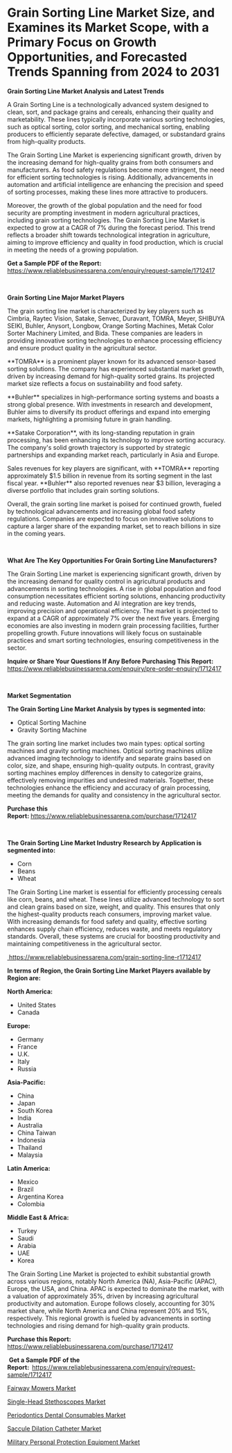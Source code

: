 <p><h1>Grain Sorting Line Market Size, and Examines its Market Scope, with a Primary Focus on Growth Opportunities, and Forecasted Trends Spanning from 2024 to 2031</h1></p><p><strong>Grain Sorting Line Market Analysis and Latest Trends</strong></p>
<p><p>A Grain Sorting Line is a technologically advanced system designed to clean, sort, and package grains and cereals, enhancing their quality and marketability. These lines typically incorporate various sorting technologies, such as optical sorting, color sorting, and mechanical sorting, enabling producers to efficiently separate defective, damaged, or substandard grains from high-quality products.</p><p>The Grain Sorting Line Market is experiencing significant growth, driven by the increasing demand for high-quality grains from both consumers and manufacturers. As food safety regulations become more stringent, the need for efficient sorting technologies is rising. Additionally, advancements in automation and artificial intelligence are enhancing the precision and speed of sorting processes, making these lines more attractive to producers.</p><p>Moreover, the growth of the global population and the need for food security are prompting investment in modern agricultural practices, including grain sorting technologies. The Grain Sorting Line Market is expected to grow at a CAGR of 7% during the forecast period. This trend reflects a broader shift towards technological integration in agriculture, aiming to improve efficiency and quality in food production, which is crucial in meeting the needs of a growing population.</p></p>
<p><strong>Get a Sample PDF of the Report:&nbsp;</strong> <a href="https://www.reliablebusinessarena.com/enquiry/request-sample/1712417?utm_campaign=1596&utm_medium=2&utm_source=Github&utm_content=ia&utm_term=22102024&utm_id=grain-sorting-line">https://www.reliablebusinessarena.com/enquiry/request-sample/1712417</a></p>
<p>&nbsp;</p>
<p><strong>Grain Sorting Line Major Market Players</strong></p>
<p><p>The grain sorting line market is characterized by key players such as Cimbria, Raytec Vision, Satake, Senvec, Duravant, TOMRA, Meyer, SHIBUYA SEIKI, Buhler, Anysort, Longbow, Orange Sorting Machines, Metak Color Sorter Machinery Limited, and Bida. These companies are leaders in providing innovative sorting technologies to enhance processing efficiency and ensure product quality in the agricultural sector.</p><p>**TOMRA** is a prominent player known for its advanced sensor-based sorting solutions. The company has experienced substantial market growth, driven by increasing demand for high-quality sorted grains. Its projected market size reflects a focus on sustainability and food safety.</p><p>**Buhler** specializes in high-performance sorting systems and boasts a strong global presence. With investments in research and development, Buhler aims to diversify its product offerings and expand into emerging markets, highlighting a promising future in grain handling.</p><p>**Satake Corporation**, with its long-standing reputation in grain processing, has been enhancing its technology to improve sorting accuracy. The company's solid growth trajectory is supported by strategic partnerships and expanding market reach, particularly in Asia and Europe.</p><p>Sales revenues for key players are significant, with **TOMRA** reporting approximately $1.5 billion in revenue from its sorting segment in the last fiscal year. **Buhler** also reported revenues near $3 billion, leveraging a diverse portfolio that includes grain sorting solutions. </p><p>Overall, the grain sorting line market is poised for continued growth, fueled by technological advancements and increasing global food safety regulations. Companies are expected to focus on innovative solutions to capture a larger share of the expanding market, set to reach billions in size in the coming years.</p></p>
<p>&nbsp;</p>
<p><strong>What Are The Key Opportunities For Grain Sorting Line Manufacturers?</strong></p>
<p><p>The Grain Sorting Line market is experiencing significant growth, driven by the increasing demand for quality control in agricultural products and advancements in sorting technologies. A rise in global population and food consumption necessitates efficient sorting solutions, enhancing productivity and reducing waste. Automation and AI integration are key trends, improving precision and operational efficiency. The market is projected to expand at a CAGR of approximately 7% over the next five years. Emerging economies are also investing in modern grain processing facilities, further propelling growth. Future innovations will likely focus on sustainable practices and smart sorting technologies, ensuring competitiveness in the sector.</p></p>
<p><strong>Inquire or Share Your Questions If Any Before Purchasing This Report:</strong> <a href="https://www.reliablebusinessarena.com/enquiry/pre-order-enquiry/1712417?utm_campaign=1596&utm_medium=2&utm_source=Github&utm_content=ia&utm_term=22102024&utm_id=grain-sorting-line">https://www.reliablebusinessarena.com/enquiry/pre-order-enquiry/1712417</a></p>
<p>&nbsp;</p>
<p><strong>Market Segmentation</strong></p>
<p><strong>The Grain Sorting Line Market Analysis by types is segmented into:</strong></p>
<p><ul><li>Optical Sorting Machine</li><li>Gravity Sorting Machine</li></ul></p>
<p><p>The grain sorting line market includes two main types: optical sorting machines and gravity sorting machines. Optical sorting machines utilize advanced imaging technology to identify and separate grains based on color, size, and shape, ensuring high-quality outputs. In contrast, gravity sorting machines employ differences in density to categorize grains, effectively removing impurities and undesired materials. Together, these technologies enhance the efficiency and accuracy of grain processing, meeting the demands for quality and consistency in the agricultural sector.</p></p>
<p><strong>Purchase this Report:&nbsp;</strong><a href="https://www.reliablebusinessarena.com/purchase/1712417?utm_campaign=1596&utm_medium=2&utm_source=Github&utm_content=ia&utm_term=22102024&utm_id=grain-sorting-line">https://www.reliablebusinessarena.com/purchase/1712417</a></p>
<p>&nbsp;</p>
<p><strong>The Grain Sorting Line Market Industry Research by Application is segmented into:</strong></p>
<p><ul><li>Corn</li><li>Beans</li><li>Wheat</li></ul></p>
<p><p>The Grain Sorting Line market is essential for efficiently processing cereals like corn, beans, and wheat. These lines utilize advanced technology to sort and clean grains based on size, weight, and quality. This ensures that only the highest-quality products reach consumers, improving market value. With increasing demands for food safety and quality, effective sorting enhances supply chain efficiency, reduces waste, and meets regulatory standards. Overall, these systems are crucial for boosting productivity and maintaining competitiveness in the agricultural sector.</p></p>
<p><a href="https://www.reliablebusinessarena.com/grain-sorting-line-r1712417?utm_campaign=1596&utm_medium=2&utm_source=Github&utm_content=ia&utm_term=22102024&utm_id=grain-sorting-line">&nbsp;https://www.reliablebusinessarena.com/grain-sorting-line-r1712417</a></p>
<p><strong>In terms of Region, the Grain Sorting Line Market Players available by Region are:</strong></p>
<p>
    <p> <strong> North America: </strong>
        <ul>
            <li>United States</li>
            <li>Canada</li>
        </ul>
        </p> 
    <p> <strong> Europe: </strong>
        <ul>
            <li>Germany</li>
            <li>France</li>
            <li>U.K.</li>
            <li>Italy</li>
            <li>Russia</li>
        </ul>
        </p> 
    <p> <strong> Asia-Pacific: </strong>
        <ul>
            <li>China</li>
            <li>Japan</li>
            <li>South Korea</li>
            <li>India</li>
            <li>Australia</li>
            <li>China Taiwan</li>
            <li>Indonesia</li>
            <li>Thailand</li>
            <li>Malaysia</li>
        </ul>
        </p> 
    <p> <strong> Latin America: </strong>
        <ul>
            <li>Mexico</li>
            <li>Brazil</li>
            <li>Argentina Korea</li>
            <li>Colombia</li>
        </ul>
        </p> 
    <p> <strong> Middle East & Africa: </strong>
        <ul>
            <li>Turkey</li>
            <li>Saudi</li>
            <li>Arabia</li>
            <li>UAE</li>
            <li>Korea</li>
        </ul>
    </p>
    </p>
<p><p>The Grain Sorting Line Market is projected to exhibit substantial growth across various regions, notably North America (NA), Asia-Pacific (APAC), Europe, the USA, and China. APAC is expected to dominate the market, with a valuation of approximately 35%, driven by increasing agricultural productivity and automation. Europe follows closely, accounting for 30% market share, while North America and China represent 20% and 15%, respectively. This regional growth is fueled by advancements in sorting technologies and rising demand for high-quality grain products.</p></p>
<p><strong>Purchase this Report: </strong><a href="https://www.reliablebusinessarena.com/purchase/1712417?utm_campaign=1596&utm_medium=2&utm_source=Github&utm_content=ia&utm_term=22102024&utm_id=grain-sorting-line">https://www.reliablebusinessarena.com/purchase/1712417</a></p>
<p>&nbsp;<strong>Get a Sample PDF of the Report:&nbsp;&nbsp;</strong><a href="https://www.reliablebusinessarena.com/enquiry/request-sample/1712417?utm_campaign=1596&utm_medium=2&utm_source=Github&utm_content=ia&utm_term=22102024&utm_id=grain-sorting-line">https://www.reliablebusinessarena.com/enquiry/request-sample/1712417</a></p>
<p><strong></strong></p>
<p><p><a href="https://issuu.com/reportprime-2/docs/fairway-mowers-market-size-2030.ppt_08eb5f02323d4c?utm_campaign=1596&utm_medium=2&utm_source=Github&utm_content=ia&utm_term=22102024&utm_id=grain-sorting-line">Fairway Mowers Market</a></p><p><a href="https://www.linkedin.com/pulse/global-perspectives-single-head-stethoscopes-market-trends-challenges-zdgec?utm_campaign=1596&utm_medium=2&utm_source=Github&utm_content=ia&utm_term=22102024&utm_id=grain-sorting-line">Single-Head Stethoscopes Market</a></p><p><a href="https://www.linkedin.com/pulse/periodontics-dental-consumables-market-segmentation-in-depth-analysis-xf5yc?utm_campaign=1596&utm_medium=2&utm_source=Github&utm_content=ia&utm_term=22102024&utm_id=grain-sorting-line">Periodontics Dental Consumables Market</a></p><p><a href="https://www.linkedin.com/pulse/comprehensive-saccule-dilation-catheter-market-report-regional-kgvfc?utm_campaign=1596&utm_medium=2&utm_source=Github&utm_content=ia&utm_term=22102024&utm_id=grain-sorting-line">Saccule Dilation Catheter Market</a></p><p><a href="https://github.com/KamrulHadi87/Market-Research-Report-List-1/blob/main/military-personal-protection-equipment-market.md?utm_campaign=1596&utm_medium=2&utm_source=Github&utm_content=ia&utm_term=22102024&utm_id=grain-sorting-line">Military Personal Protection Equipment Market</a></p></p>